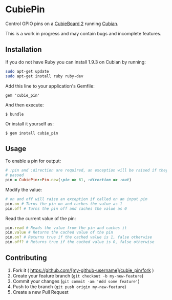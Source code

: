 # CubiePin

Control GPIO pins on a [CubieBoard 2](http://cubieboard.org/2013/06/19/cubieboard2-is-here/) running [Cubian](http://cubian.org).

This is a work in progress and may contain bugs and incomplete features.

## Installation

If you do not have Ruby you can install 1.9.3 on Cubian by running:

```bash
sudo apt-get update
sudo apt-get install ruby ruby-dev
```

Add this line to your application's Gemfile:

    gem 'cubie_pin'

And then execute:

    $ bundle

Or install it yourself as:

    $ gem install cubie_pin

## Usage

To enable a pin for output:

```ruby
# :pin and :direction are required, an exception will be raised if they are not
# passed
pin = CubiePin::Pin.new(:pin => 61, :direction => :out)
```

Modify the value:

```ruby
# on and off will raise an exception if called on an input pin
pin.on # Turns the pin on and caches the value as 1
pin.off # Turns the pin off and caches the value as 0
```

Read the current value of the pin:

```ruby
pin.read # Reads the value from the pin and caches it
pin.value # Returns the cached value of the pin
pin.on? # Returns true if the cached value is 1, false otherwise
pin.off? # Returns true if the cached value is 0, false otherwise
```

## Contributing

1. Fork it ( https://github.com/[my-github-username]/cubie_pin/fork )
2. Create your feature branch (`git checkout -b my-new-feature`)
3. Commit your changes (`git commit -am 'Add some feature'`)
4. Push to the branch (`git push origin my-new-feature`)
5. Create a new Pull Request
